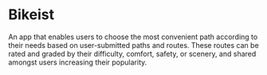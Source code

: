 # Bikeist
An app that enables users to choose the most convenient path according to their needs based on user-submitted paths and routes. These routes can be rated and graded by their difficulty, comfort, safety, or scenery, and shared amongst users increasing their popularity. 
